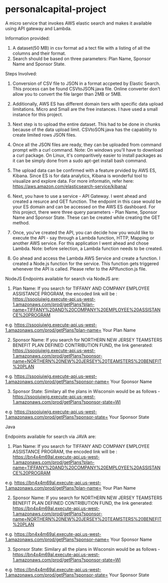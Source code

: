 # personalcapital-project
 A micro service that invokes AWS elastic search and makes it available using API gateway and Lambda.

Information provided: 
1. A dataset(50 MB) in csv format ad a tect file with a listing of all the columns and their format. 
2. Search should be based on three parameters: Plan Name, Sponsor Name and Sponsor State.

Steps Involved: 

1. Conversion of CSV file to JSON in a format accpeted by Elastic Search. This process can be found CSVtoJSON.java file. Online converter don't allow you to convert the file larger than 2MB or 5MB. 

2. Additionally, AWS ES has different domain tiers with specific data upload limitations. Micro and Small are the free instances. 
I have used a small instance for this project. 

3. Next step is to upload the entire dataset. This had to be done in chunks because of the data upload limit. CSVtoSON.java has the capability to create limited rows JSON files. 

4. Once all the JSON files are ready, they can be uploaded from command prompt with a curl command. 
Note: On windows you'll have to download a curl package. On Linux, it's comparitively easier to install packages as it can be simply done from  a sudo apt-get install bash command. 

5. The upload data can be confirmed with a feature prvided by AWS ES, Kibana. Since ES is for data analytics, Kibana is wonderful tool to visualize and explore data. For more informatin, refer here: https://aws.amazon.com/elasticsearch-service/kibana/

6. Next, you have to use a service - API Gateway. I went ahead and created a resurce and GET function. The endpoint in this case would be your ES domain and can be accessed on the AWS ES dashboard. For this project, there were three query parameters - Plan Name, Sponsor Name and Sponsor State. These can be created while creating the GET method. 

7. Once, you've created the API, you can decide how you would like to execute the API - say through a Lambda function, HTTP, Mapping or another AWS service. For this application I went ahead and chose Lambda. 
Note: before selection, a Lambda function needs to be created. 

8. Go ahead and access the Lambda AWS Service and create a function. I created a Node.js function for the service. This function gets triggered whenever the API is called. Please refer to the APIfunction.js file. 

NodeJS
Endpoints available for search via NodeJS are:  
1. Plan Name: If you search for TIFFANY AND COMPANY EMPLOYEE ASSISTANCE PROGRAM, the encoded link will be : https://ssooiujwig.execute-api.us-west-1.amazonaws.com/prod/getPlans?plan-name=TIFFANY%20AND%20COMPANY%20EMPLOYEE%20ASSISTANCE%20PROGRAM

e.g. https://ssooiujwig.execute-api.us-west-1.amazonaws.com/prod/getPlans?plan-name= Your Plan Name

2. Sponsor Name: If you search for NORTHERN NEW JERSEY TEAMSTERS BENEFIT PLAN DEFINED CONTRIBUTION FUND, the link generated: https://ssooiujwig.execute-api.us-west-1.amazonaws.com/prod/getPlans?sponsor-name=NORTHERN%20NEW%20JERSEY%20TEAMSTERS%20BENEFIT%20PLAN

e.g. https://ssooiujwig.execute-api.us-west-1.amazonaws.com/prod/getPlans?sponsor-name= Your Sponsor Name

3. Sponsor State: Similary all the plans in Wisconsin would be as follows - https://ssooiujwig.execute-api.us-west-1.amazonaws.com/prod/getPlans?sponsor-state=WI

e.g. https://ssooiujwig.execute-api.us-west-1.amazonaws.com/prod/getPlans?sponsor-state= Your Sponsor State

Java

Endpoints available for search via JAVA are:  
1. Plan Name: If you search for TIFFANY AND COMPANY EMPLOYEE ASSISTANCE PROGRAM, the encoded link will be : https://bn4x4m69al.execute-api.us-west-1.amazonaws.com/prod/getPlans?plan-name=TIFFANY%20AND%20COMPANY%20EMPLOYEE%20ASSISTANCE%20PROGRAM

e.g. https://bn4x4m69al.execute-api.us-west-1.amazonaws.com/prod/getPlans?plan-name= Your Plan Name

2. Sponsor Name: If you search for NORTHERN NEW JERSEY TEAMSTERS BENEFIT PLAN DEFINED CONTRIBUTION FUND, the link generated: https://bn4x4m69al.execute-api.us-west-1.amazonaws.com/prod/getPlans?sponsor-name=NORTHERN%20NEW%20JERSEY%20TEAMSTERS%20BENEFIT%20PLAN

e.g. https://bn4x4m69al.execute-api.us-west-1.amazonaws.com/prod/getPlans?sponsor-name= Your Sponsor Name

3. Sponsor State: Similary all the plans in Wisconsin would be as follows - https://bn4x4m69al.execute-api.us-west-1.amazonaws.com/prod/getPlans?sponsor-state=WI

e.g. https://bn4x4m69al.execute-api.us-west-1.amazonaws.com/prod/getPlans?sponsor-state= Your Sponsor State


